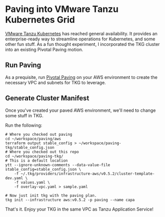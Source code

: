 # Paving into VMware Tanzu Kubernetes Grid

[VMware Tanzu Kubernetes](https://tanzu.vmware.com/kubernetes-grid) has reached general availability. It provides an enterprise-ready way to streamline operations for Kubernetes, and some other fun stuff.  As a fun thought experiment, I incorporated the TKG cluster into an existing Pivotal Paving motion.

## Run Paving

As a prequisite, run [Pivotal Paving](https://github.com/pivotal/paving) on your AWS environment to create the necessary VPC and subnets for TKG to leverage.

## Generate Cluster Manifest

Once you've created your paved AWS environment, we'll need to change some stuff in TKG.

Run the following:

```shell
# Where you checked out paving
cd ~/workspace/paving/aws
terraform output stable_config > ~/workspace/paving-tkg/stable_config.json
# Where you checked out this repo
cd ~/workspace/paving-tkg/
# This is a default location
ytt --ignore-unknown-comments --data-value-file stable_config=stable_config.json \
    -f ~/.tkg/providers/infrastructure-aws/v0.5.2/cluster-template-dev.yaml \
    -f values.yaml \
    -f overlay-vpc.yaml > sample.yaml

# Now just init tkg with the paving plan.
tkg init --infrastructure aws:v0.5.2 -p paving --name capa
```

That's it.  Enjoy your TKG in the same VPC as Tanzu Application Service!